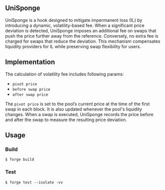 ## UniSponge

UniSponge is a hook designed to mitigate impermanent loss (IL) by introducing a dynamic, volatility-based fee. When a significant price deviation is detected, UniSponge imposes an additional fee on swaps that push the price further away from the reference. Conversely, no extra fee is charged for swaps that reduce the deviation. This mechanism compensates liquidity providers for IL while preserving swap flexibility for users.


## Implementation

The calculation of volatility fee includes following params:
- `pivot price`
- `before swap price`
- `after swap price`

The `pivot price` is set to the pool’s current price at the time of the first swap in each block. It is also updated whenever the pool's liquidity changes. When a swap is executed, UniSponge records the price before and after the swap to measure the resulting price deviation.

## Usage

### Build

```shell
$ forge build
```

### Test

```shell
$ forge test --isolate -vv
```